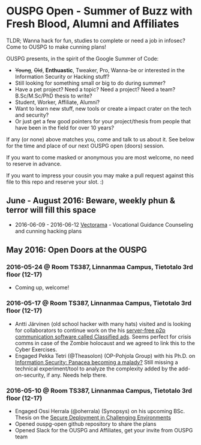 # OUSPG Open - Summer of Buzz with Fresh Blood, Alumni and Affiliates

TLDR; Wanna hack for fun, studies to complete or need a job in infosec? Come to OUSPG to make cunning plans!

OUSPG presents, in the spirit of the Google Summer of Code:

 * ~~Young~~, ~~Old~~, **Enthuastic**, Tweaker, Pro, Wanna-be or interested in the Information Security or Hacking stuff?
 * Still looking for something small or big to do during summer?
 * Have a pet project? Need a topic? Need a project? Need a team? B.Sc/M.Sc/PhD thesis to write?
 * Student, Worker, Affiliate, Alumni?
 * Want to learn new stuff, new tools or create a impact crater on the tech and security?
 * Or just get a few good pointers for your project/thesis from people that have been in the field for over 10 years?

If any (or none) above matches you, come and talk to us about it. See below for the time and place of our next OUSPG open (doors) session.

If you want to come masked or anonymous you are most welcome, no need to reserve in advance.

If you want to impress your cousin you may make a pull request against this file to this repo and reserve your slot. :)

## June - August 2016: Beware, weekly phun & terror will fill this space

 * 2016-06-09 - 2016-06-12 [Vectorama](http://vectorama.info) - Vocational Guidance Counseling and cunning hacking plans

## May 2016: Open Doors at the OUSPG

### 2016-05-24 @ Room TS387, Linnanmaa Campus, Tietotalo 3rd floor (12-17)

 * Coming up, welcome!

### 2016-05-17 @ Room TS387, Linnanmaa Campus, Tietotalo 3rd floor (12-17)

 * Antti Järvinen (old school hacker with many hats) visited and is looking for collaborators to continue
 work on the his [server-free p2p communication software called Classified ads](http://katiska.org/classified-ads/). Seems perfect for crisis comms
 in case of the Zombie holocaust and we agreed to link this to the Cyber
 Exercises.
 * Engaged Pekka Tetri (@Theasolon) (OP-Pohjola Group) with his Ph.D. on [Information Security: Panacea becoming a malady?](https://github.co/ouspg/secmalady/) Still missing a technical experiment/tool to analyze the complexity added by the add-on-security, if any. Needs help there.

### 2016-05-10 @ Room TS387, Linnanmaa Campus, Tietotalo 3rd floor (12-17)

 * Engaged Ossi Herrala (@oherrala) (Synopsys) on his upcoming BSc. Thesis on the [Secure Deployment in Challenging Environments](https://github.com/ouspg/secudep/)
 * Opened ouspg-open github repository to share the plans
 * Opened Slack for the OUSPG and Affiliates, get your invite from OUSPG team
